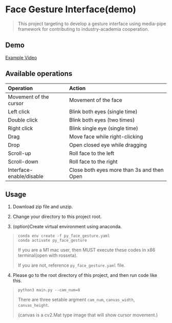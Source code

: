 # Face Gesture Interface(demo)

> This project targeting to develop a gesture interface using media-pipe framework for contributing to industry-academia cooperation.

## Demo
[Example Video](./demo.mp4)

## Available operations

|Operation|Action|
|:-|:-|
|Movement of the cursor|Movement of the face|
|Left click|Blink both eyes (single time)|
|Double click|Blink both eyes (two times)|
|Right click|Blink single eye (single time)|
|Drag|Move face while right-clicking|
|Drop|Open closed eye while dragging|
|Scroll-up|Roll face to the left|
|Scroll-down|Roll face to the right|
|Interface-enable/disable|Close both eyes more than 3s and then Open|

## Usage

1. Download zip file and unzip.

2. Change your directory to this project root.

3. (option)Create virtual environment using anaconda.
> ```
> conda env create -f py_face_gesture.yaml
> conda activate py_face_gesture
> ```
>
> If you are a M1 mac user, then MUST execute these codes in x86 terminal(open with rosseta).
> 
> If you are not, reference `py_face_gesture.yaml` file.

4. Please go to the root directory of this project, and then run code like this.
> ```
> python3 main.py --cam_num=0
> ```
>
> There are three setable argment `cam_num`, `canvas_width`, `canvas_height`.
>
> (canvas is a cv2.Mat type image that will show cursor movement.)